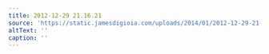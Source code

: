 ```yaml
---
title: 2012-12-29 21.16.21
source: 'https://static.jamesdigioia.com/uploads/2014/01/2012-12-29-21-16-21-scaled.jpg'
altText: ''
caption: ''
---
```


